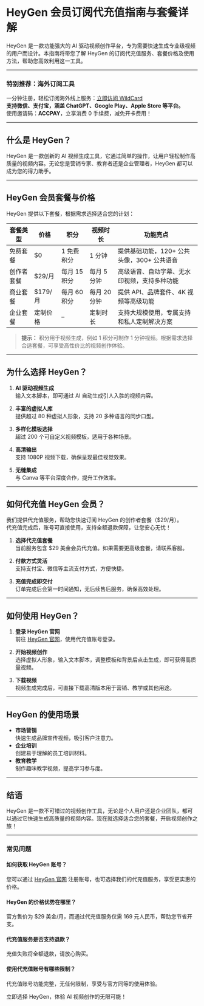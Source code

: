 # HeyGen 会员订阅代充值指南与套餐详解

HeyGen 是一款功能强大的 AI 驱动视频创作平台，专为需要快速生成专业级视频的用户而设计。本指南将带您了解 HeyGen 的订阅代充值服务、套餐价格及使用方法，帮助您高效利用这一工具。

---

### **特别推荐：海外订阅工具**
一分钟注册，轻松订阅海外线上服务：[立即访问 WildCard](https://bit.ly/bewildcard)  
**支持微信、支付宝，涵盖 ChatGPT、Google Play、Apple Store 等平台。**  
使用邀请码：**ACCPAY**，立享消费 0 手续费，减免开卡费用！

---

## 什么是 HeyGen？

HeyGen 是一款创新的 AI 视频生成工具，它通过简单的操作，让用户轻松制作高质量的视频内容。无论您是营销专家、教育者还是企业管理者，HeyGen 都可以成为您的得力助手。

---

## HeyGen 会员套餐与价格

HeyGen 提供以下套餐，根据需求选择适合您的计划：

| 套餐类型   | 价格        | 积分         | 视频时长    | 功能亮点                                         |
|------------|-------------|--------------|-------------|------------------------------------------------|
| 免费套餐   | $0          | 1 免费积分   | 1 分钟      | 提供基础功能，120+ 公共头像，300+ 公共语音     |
| 创作者套餐 | $29/月      | 每月 15 积分 | 每月 5 分钟 | 高级语音、自动字幕、无水印视频，支持多种功能   |
| 商业套餐   | $179/月     | 每月 60 积分 | 每月 20 分钟 | 提供 API、品牌套件、4K 视频等高级功能           |
| 企业套餐   | 定制价格    | –            | 定制时长    | 支持大规模使用，专属支持和私人定制解决方案     |

> **提示：** 积分用于视频生成，例如 1 积分可制作 1 分钟视频。根据需求选择合适套餐，可享受高性价比的视频创作体验。

---

## 为什么选择 HeyGen？

1. **AI 驱动视频生成**  
   输入文本脚本，即可通过 AI 自动生成引人入胜的视频内容。

2. **丰富的虚拟人库**  
   提供超过 80 种虚拟人形象，支持 20 多种语言的同步口型。

3. **多样化模板选择**  
   超过 200 个可自定义视频模板，适用于各种场景。

4. **高清输出**  
   支持 1080P 视频下载，确保呈现最佳视觉效果。

5. **无缝集成**  
   与 Canva 等平台深度合作，提升工作效率。

---

## 如何代充值 HeyGen 会员？

我们提供代充值服务，帮助您快速订阅 HeyGen 的创作者套餐（$29/月）。  
代充值完成后，账号可直接使用，支持全额退款保障，让您安心无忧！

1. **选择代充值套餐**  
   当前服务包含 $29 美金会员代充值。如果需要更高级套餐，请联系客服。

2. **付款方式灵活**  
   支持支付宝、微信等主流支付方式，方便快捷。

3. **充值完成即交付**  
   订单完成后会第一时间通知，无后续售后服务，确保高效处理。

---

## 如何使用 HeyGen？

1. **登录 HeyGen 官网**  
   前往 [HeyGen 官网](https://heygen.com/)，使用代充值账号登录。

2. **开始视频创作**  
   选择虚拟人形象，输入文本脚本，调整模板和背景后点击生成，即可获得高质量视频。

3. **下载视频**  
   视频生成完成后，可直接下载高清版本用于营销、教学或其他用途。

---

## HeyGen 的使用场景

- **市场营销**  
   快速生成品牌宣传视频，吸引客户注意力。
- **企业培训**  
   创建易于理解的员工培训材料。
- **教育教学**  
   制作趣味教学视频，提高学习参与度。

---

## 结语

HeyGen 是一款不可错过的视频创作工具，无论是个人用户还是企业团队，都可以通过它快速生成高质量的视频内容。现在就选择适合您的套餐，开启视频创作之旅！

---

### 常见问题

#### 如何获取 HeyGen 账号？
您可以通过 [HeyGen 官网](https://heygen.com/) 注册账号，也可选择我们的代充值服务，享受更实惠的价格。

#### HeyGen 的价格优势在哪里？
官方售价为 $29 美金/月，而通过代充值服务仅需 169 元人民币，帮助您节省开支。

#### 代充值服务是否支持退款？
充值失败将全额退款，请放心购买。

#### 使用代充值账号有哪些限制？
代充值账号功能完整，无任何限制，享受与官方同等的使用体验。

立即选择 HeyGen，体验 AI 视频创作的无限可能！
